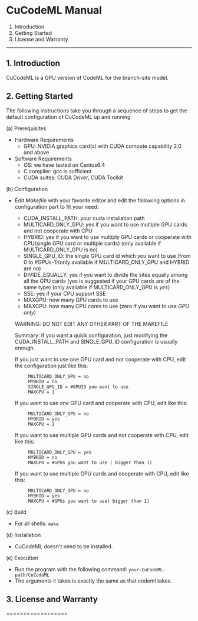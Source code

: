 # CuCodeML Manual

1. Introduction
2. Getting Started
3. License and Warranty

-------------------------------------------------------------------------

## 1. Introduction

CuCodeML is a GPU version of CodeML for the branch-site model.

## 2. Getting Started

The following instructions take you through a sequence of steps to get the
default configuration of CuCodeML up and running.

(a) Prerequisites
- Hardware Requirements
    * GPU: NVIDIA graphics card(s) with CUDA compute capability 2.0 and above
- Software Requirements
    * OS: we have tested on Centos6.4
    * C compiler: gcc is sufficient
    * CUDA suites: CUDA Driver, CUDA Toolkit 

(b) Configuration
- Edit *Makefile* with your favorite editor and edit the following options in
configuration part to fit your need:
    * CUDA_INSTALL_PATH: your cuda installation path
    * MULTICARD_ONLY_GPU: yes if you want to use multiple GPU cards and not cooperate with CPU
    * HYBRID: yes if you want to use multiply GPU cards or cooperate with CPU(single GPU card or multiple cards) (only available if MULTICARD_ONLY_GPU is *no*)
    * SINGLE_GPU_ID: the single GPU card id which you want to use (from 0 to #GPUs-1)(only available if MULTICARD_ONLY_GPU and HYBRID are *no*)
    * DIVIDE_EQUALLY: yes if you want to divide the sites equally among all the GPU cards (yes is suggested if your GPU cards are of the same type) (only avaliable if MULTICARD_ONLY_GPU is *yes*)
    * SSE: yes if your CPU support SSE
    * MAXGPU: how many GPU cards to use
    * MAXCPU: how many CPU cores to use (zero if you want to use *GPU only*)
    
    WARNING: DO NOT EDIT ANY OTHER PART OF THE MAKEFILE    

    Summary:
    If you want a quick configuration, just modifying the CUDA_INSTALL_PATH and SINGLE_GPU_ID configuration is usually enough.
 
    If you just want to use one GPU card and not cooperate with CPU, edit the configuration just like this:
  ```
       MULTICARD_ONLY_GPU = no
       HYBRID = no
       SINGLE_GPU_ID = #GPUID you want to use
       MAXGPU = 1
  ```

    If you want to use one GPU card and cooperate with CPU, edit like this:
  ```
       MULTICARD_ONLY_GPU = no
       HYBRID = yes
       MAXGPU = 1
  ```

    If you want to use multiple GPU cards and not cooperate with CPU, edit like this:
  ```
       MULTICARD_ONLY_GPU = yes
       HYBRID = no
       MAXGPU = #GPUs you want to use ( bigger than 1) 
  ```

    If you want to use multiple GPU cards and cooperate with CPU, edit like this:
  ```
       MULTICARD_ONLY_GPU = no
       HYBRID = yes
       MAXGPU = #GPUs you want to use( bigger than 1)
  ```

(c) Build
-  For all shells:
   `make `

(d) Installation
 -   CuCodeML doesn't need to be installed.

(e) Execution
 -   Run the program with the following command:
     `your-CuCodeML-path/CuCodeML`
 -   The arguments it takes is exactly the same as that codeml takes.

## 3. License and Warranty
==================

